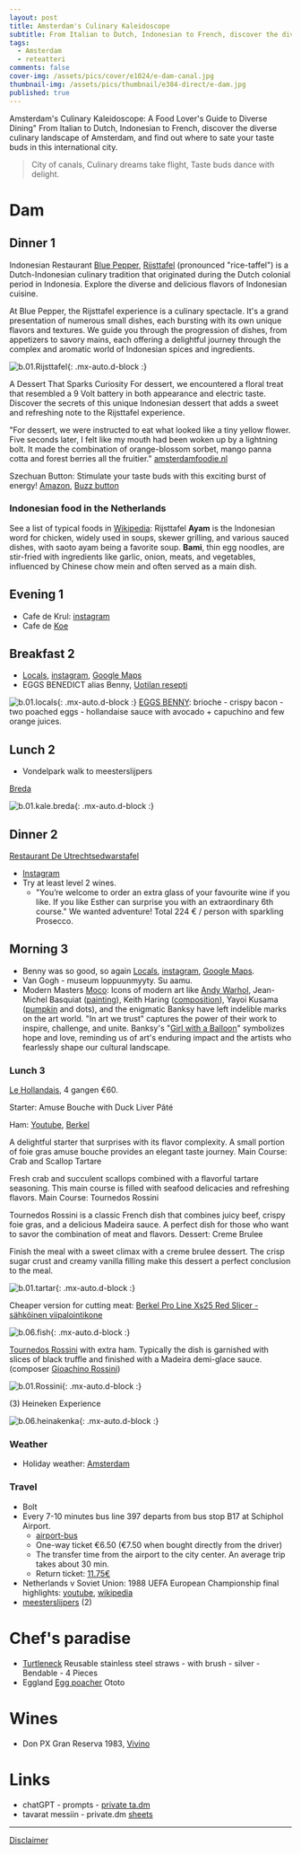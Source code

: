 ```yaml
---
layout: post
title: Amsterdam's Culinary Kaleidoscope
subtitle: From Italian to Dutch, Indonesian to French, discover the diverse culinary landscape of Amsterdam
tags:
  - Amsterdam
  - reteatteri
comments: false
cover-img: /assets/pics/cover/e1024/e-dam-canal.jpg
thumbnail-img: /assets/pics/thumbnail/e384-direct/e-dam.jpg
published: true
---
```


Amsterdam's Culinary Kaleidoscope: A Food Lover's Guide to Diverse Dining"
From Italian to Dutch, Indonesian to French, discover the diverse culinary landscape of Amsterdam, and find out where to sate your taste buds in this international city.

> City of canals,
Culinary dreams take flight,
Taste buds dance with delight.

# Dam

## Dinner 1

Indonesian Restaurant [Blue Pepper](https://restaurantbluepepper.com/), [Rijsttafel](https://en.wikipedia.org/wiki/Rijsttafel) (pronounced "rice-taffel") is a Dutch-Indonesian culinary tradition that originated during the Dutch colonial period in Indonesia. Explore the diverse and delicious flavors of Indonesian cuisine.

At Blue Pepper, the Rijsttafel experience is a culinary spectacle. It's a grand presentation of numerous small dishes, each bursting with its own unique flavors and textures. We guide you through the progression of dishes, from appetizers to savory mains, each offering a delightful journey through the complex and aromatic world of Indonesian spices and ingredients.

![b.01.Rijsttafel](/assets/pics/thumbnail/e1080-direct/dam-23/e-pic-0004.jpg){: .mx-auto.d-block :}

A Dessert That Sparks Curiosity
For dessert, we encountered a floral treat that resembled a 9 Volt battery in both appearance and electric taste. Discover the secrets of this unique Indonesian dessert that adds a sweet and refreshing note to the Rijsttafel experience.

"For dessert, we were instructed to eat what looked like a tiny yellow flower. Five seconds later, I felt like my mouth had been woken up by a lightning bolt. It made the combination of orange-blossom sorbet, mango panna cotta and forest berries all the fruitier." [amsterdamfoodie.nl](https://www.amsterdamfoodie.nl/amsterdam-food-guide/indonesian-restaurants-in-amsterdam-rijsttafel/)

Szechuan Button: Stimulate your taste buds with this exciting burst of energy! [Amazon](https://www.amazon.com/Buzz-Buttons-Flowers-50-Count/dp/B003UWU9KQ), [Buzz button](https://specialtyproduce.com/produce/Fresh_Flowers_Buzz_Button_4873.php)

### Indonesian food in the Netherlands

See a list of typical foods in [Wikipedia](https://en.wikipedia.org/wiki/Rijsttafel): Rijsttafel
**Ayam** is the Indonesian word for chicken, widely used in soups, skewer grilling, and various sauced dishes, with saoto ayam being a favorite soup. **Bami**, thin egg noodles, are stir-fried with ingredients like garlic, onion, meats, and vegetables, influenced by Chinese chow mein and often served as a main dish.

## Evening 1

- Cafe de Krul: [instagram](https://www.instagram.com/cafedekrul/?hl=en)
- Cafe de [Koe](https://cafedekoe.nl/)

## Breakfast 2

- [Locals](https://www.localscoffee.nl/), [instagram](https://www.instagram.com/locals.coffee/?hl=fi), [Google Maps](https://maps.app.goo.gl/kJ5wSVuX4TXxkFm78)
- EGGS BENEDICT alias Benny, [Uotilan resepti](https://www.uotilan.fi/reseptit/eggs-benedict-uotilan-tapaan/)

![b.01.locals](/assets/pics/thumbnail/e1080-direct/dam-23/e-pic-0001.jpg){: .mx-auto.d-block :}
[EGGS BENNY](https://www.localscoffee.nl/menu): brioche - crispy bacon - two poached eggs - hollandaise sauce with avocado + capuchino and few orange juices.

## Lunch 2

- Vondelpark walk to meesterslijpers

[Breda](https://bredagroup-amsterdam.com/restaurant-breda-amsterdam/?lang=en)

![b.01.kale.breda](/assets/pics/thumbnail/e1080-direct/dam-23/e-pic-0005.jpg){: .mx-auto.d-block :}



## Dinner 2

[Restaurant De Utrechtsedwarstafel](https://www.utrechtsedwarstafel.com/)
  - [Instagram](https://www.instagram.com/deutrechtsedwarstafel/)
  - Try at least level 2 wines.
    - "You’re welcome to order an extra glass of your favourite wine if you like. If you like Esther can surprise you with an extraordinary 6th course." We wanted adventure! Total 224 € / person with sparkling Prosecco.

## Morning 3

- Benny was so good, so again [Locals](https://www.localscoffee.nl/), [instagram](https://www.instagram.com/locals.coffee/?hl=fi), [Google Maps](https://maps.app.goo.gl/kJ5wSVuX4TXxkFm78).
- Van Gogh - museum loppuunmyyty. Su aamu. 
- Modern Masters [Moco](https://mocomuseum.com/exhibitions/amsterdam/modern-masters/14586): Icons of modern art like [Andy Warhol](https://fi.wikipedia.org/wiki/Andy_Warhol), Jean-Michel Basquiat ([painting](https://www.taschen.com/en/books/art/01141/jean-michel-basquiat)), Keith Haring ([composition](https://www.pamono.eu/keith-haring-figurative-composition-silkscreen-1990s-1)), Yayoi Kusama ([pumpkin](https://www.nomadwomen.com/2019/05/09/moco-museum-amsterdam/pumpkin-yayoi-kusama/) and dots), and the enigmatic Banksy have left indelible marks on the art world. "In art we trust" captures the power of their work to inspire, challenge, and unite. Banksy's "[Girl with a Balloon](https://www.streetartbio.com/artists/banksy/)" symbolizes hope and love, reminding us of art's enduring impact and the artists who fearlessly shape our cultural landscape.


### Lunch 3

[Le Hollandais](https://www.lehollandais.nl/), 4 gangen €60.

Starter: Amuse Bouche with Duck Liver Pâté

Ham: [Youtube](https://www.youtube.com/watch?v=ql5XXO1smZ8&t=44s), [Berkel](https://www.theberkelworld.com/en/)

A delightful starter that surprises with its flavor complexity. A small portion of foie gras amuse bouche provides an elegant taste journey.
Main Course: Crab and Scallop Tartare

Fresh crab and succulent scallops combined with a flavorful tartare seasoning. This main course is filled with seafood delicacies and refreshing flavors.
Main Course: Tournedos Rossini

Tournedos Rossini is a classic French dish that combines juicy beef, crispy foie gras, and a delicious Madeira sauce. A perfect dish for those who want to savor the combination of meat and flavors.
Dessert: Creme Brulee

Finish the meal with a sweet climax with a creme brulee dessert. The crisp sugar crust and creamy vanilla filling make this dessert a perfect conclusion to the meal.


![b.01.tartar](/assets/pics/thumbnail/e1080-direct/dam-23/e-pic-0003.jpg){: .mx-auto.d-block :}

Cheaper version for cutting meat: [Berkel Pro Line Xs25 Red Slicer - sähköinen viipalointikone](https://tietotekniikkatavaratalo.fi/2488061-berkel-pro-line-xs25-red-slicer-saehkoeinen-viipalointikone.html?gclid=Cj0KCQiAuqKqBhDxARIsAFZELmLdkgH0HT7bDnoVJg2YkO0xfn45YGIaPFHUQMso8ydYCCaRalkOblAaAmkdEALw_wcB)



![b.06.fish](/assets/pics/thumbnail/e1080-direct/dam-23/e-pic-0006.jpg){: .mx-auto.d-block :}



[Tournedos Rossini](https://en.wikipedia.org/wiki/Tournedos_Rossini) with extra ham. Typically the dish is garnished with slices of black truffle and finished with a Madeira demi-glace sauce. (composer [Gioachino Rossini](https://en.wikipedia.org/wiki/Gioachino_Rossini))

![b.01.Rossini](/assets/pics/thumbnail/e1080-direct/dam-23/e-pic-0002.jpg){: .mx-auto.d-block :}



(3) Heineken Experience

![b.06.heinakenka](/assets/pics/thumbnail/e1080-direct/dam-23/e-pic-0008.jpg){: .mx-auto.d-block :}

 
### Weather

- Holiday weather: [Amsterdam](https://www.holiday-weather.com/amsterdam/averages/november/)

### Travel

- Bolt
- Every 7-10 minutes bus line 397 departs from bus stop B17 at Schiphol Airport.
  - [airport-bus](https://www.amsterdamsights.com/about/airport-bus.html)
  - One-way ticket €6.50 (€7.50 when bought directly from the driver)
  - The transfer time from the airport to the city center. An average trip takes about 30 min.
  - Return ticket: [11.75€](https://www.getyourguide.com/amsterdam-l36/amsterdam-airport-express-return-trip-to-the-city-center-t165665/?date_from=2023-11-03&date_to=2023-11-03&partner=true&ranking_uuid=47c01ebe-6339-4580-ac70-e0b9e96e5659)
- Netherlands v Soviet Union: 1988 UEFA European Championship final highlights: [youtube](https://youtu.be/gVZdz0fbdcg?si=9fEWCrBKgtBz3lYJ), [wikipedia](https://fi.wikipedia.org/wiki/Jalkapallon_Euroopan-mestaruuskilpailut_1988)
- [meesterslijpers](https://www.meesterslijpers.nl/) (2)

# Chef's paradise

- [Turtleneck](https://cookinglife.eu/turtleneck-reusable-stainless-steel-straws-set-of-4/) Reusable stainless steel straws - with brush - silver - Bendable - 4 Pieces
- Eggland [Egg poacher](https://ototodesign.com/products/eggland-egg-poacher) Ototo


# Wines

- Don PX Gran Reserva 1983, [Vivino](https://www.vivino.com/US/en/es-toro-albala-don-px-gran-reserva/w/86829?year=1983)

# Links

- chatGPT - prompts - [private ta.dm](https://docs.google.com/document/d/1n1Vl_3XI5mYtdwjpzkOmbijMq9S61ba18t5PttlT9xE/edit?usp=sharing)
- tavarat messiin - private.dm [sheets](https://docs.google.com/spreadsheets/d/19BkGyPCeYUFju6qmrPmDd3s-zcD2MNX5jRguvoorb1c/edit?usp=sharing)

---

[Disclaimer](https://talonendm.github.io/disclaimer)

